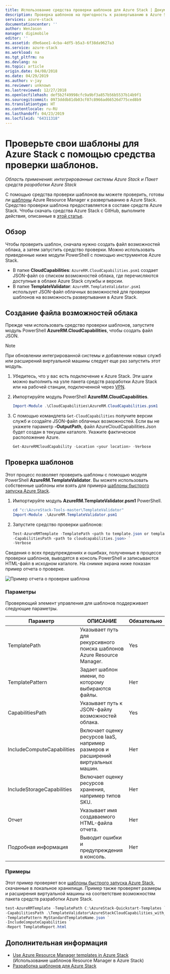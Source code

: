 ```yaml
---
title: Использование средства проверки шаблонов для Azure Stack | Документация Майкрософт
description: Проверка шаблонов на пригодность к развертыванию в Azure Stack
services: azure-stack
documentationcenter: ''
author: WenJason
manager: digimobile
editor: ''
ms.assetid: d9e6aee1-4cba-4df5-b5a3-6f38da9627a3
ms.service: azure-stack
ms.workload: na
ms.tgt_pltfrm: na
ms.devlang: na
ms.topic: article
origin.date: 04/08/2018
ms.date: 04/29/2019
ms.author: v-jay
ms.reviewer: unknown
ms.lastreviewed: 12/27/2018
ms.openlocfilehash: def5b2f49998cfc9a9bf3a857b56b5537b14b9f1
ms.sourcegitcommit: 0973dddb81db03cf07c8966ad66526d775ced8b9
ms.translationtype: HT
ms.contentlocale: ru-RU
ms.lasthandoff: 04/23/2019
ms.locfileid: "64311318"
---
```

# <a name="check-your-templates-for-azure-stack-with-the-template-validation-tool"></a>Проверьте свои шаблоны для Azure Stack с помощью средства проверки шаблонов.

*Область применения: интегрированные системы Azure Stack и Пакет средств разработки Azure Stack*

С помощью средства проверки шаблонов вы можете проверить, готовы ли [шаблоны](azure-stack-arm-templates.md) Azure Resource Manager к развертыванию в Azure Stack. Средство проверки шаблона предоставляется в составе средств Azure Stack. Чтобы скачать средства Azure Stack с GitHub, выполните действия, описанные в [этой статье](../operator/azure-stack-powershell-download.md).

## <a name="overview"></a>Обзор

Чтобы проверить шаблон, сначала нужно создать файл возможностей облака, а затем запустить средство проверки. Можно использовать приведенные ниже модули PowerShell с помощью инструментов Azure Stack.

- В папке **CloudCapabilities**: `AzureRM.CloudCapabilities.psm1` создает JSON-файл со списком возможностей облака, где перечисляются доступные в облаке Azure Stack службы и версии.
- В папке **TemplateValidator**: `AzureRM.TemplateValidator.psm1` использует JSON-файл облачных возможностей для проверки шаблонов на возможность развертывания в Azure Stack.

## <a name="build-the-cloud-capabilities-file"></a>Создание файла возможностей облака

Прежде чем использовать средство проверки шаблонов, запустите модуль PowerShell **AzureRM.CloudCapabilities**, чтобы создать файл JSON.

>[!NOTE]
> При обновлении интегрированной системы и добавлении новых служб или расширений виртуальной машины следует еще раз запустить этот модуль.

1. Убедитесь, что у вас есть подключение к Azure Stack. Эти шаги можно выполнить на узле пакета средств разработки Azure Stack или на рабочей станции, подключенной через [VPN](../asdk/asdk-connect.md#connect-to-azure-stack-using-vpn).
2. Импортируйте модуль PowerShell **AzureRM.CloudCapabilities**.

    ```powershell
    Import-Module .\CloudCapabilities\AzureRM.CloudCapabilities.psm1
    ```

3. С помощью командлета `Get-CloudCapabilities` получите версии служб и создайте JSON-файл облачных возможностей. Если вы не укажете параметр **-OutputPath**, файл AzureCloudCapabilities.Json будет создан в текущем каталоге. Укажите фактическое расположение Azure.

    ```powershell
    Get-AzureRMCloudCapability -Location <your location> -Verbose
    ```

## <a name="validate-templates"></a>Проверка шаблонов

Этот процесс позволяет проверить шаблоны с помощью модуля PowerShell **AzureRM.TemplateValidator**. Вы можете использовать собственные шаблоны или взять для примера [шаблоны быстрого запуска Azure Stack](https://github.com/Azure/AzureStack-QuickStart-Templates).

1. Импортируйте модуль **AzureRM.TemplateValidator.psm1** PowerShell.

    ```powershell
    cd "c:\AzureStack-Tools-master\TemplateValidator"
    Import-Module .\AzureRM.TemplateValidator.psm1
    ```

2. Запустите средство проверки шаблонов:

    ```powershell
    Test-AzureRMTemplate -TemplatePath <path to template.json or template folder> `
    -CapabilitiesPath <path to cloudcapabilities.json> `
    -Verbose
    ```

Сведения о всех предупреждениях и ошибках, полученные в процессе проверки шаблонов, выводятся в консоль PowerShell и записываются HTML-файл в исходном каталоге. На снимке экрана ниже показан пример отчета о проверке.

![Пример отчета о проверке шаблона](./media/azure-stack-validate-templates/image1.png)

### <a name="parameters"></a>Параметры

Проверяющий элемент управления для шаблонов поддерживает следующие параметры.

| Параметр | ОПИСАНИЕ | Обязательно |
| ----- | -----| ----- |
| TemplatePath | Указывает путь для рекурсивного поиска шаблонов Azure Resource Manager. | Yes |
| TemplatePattern | Задает шаблон имени, по которому выбираются файлы. | Нет  |
| CapabilitiesPath | Указывает путь к JSON-файлу возможностей облака. | Yes |
| IncludeComputeCapabilities | Включает оценку ресурсов IaaS, например размеров и расширений виртуальных машин. | Нет  |
| IncludeStorageCapabilities | Включает оценку ресурсов хранения, например типов SKU. | Нет  |
| Отчет | Указывает имя создаваемого HTML-файла отчета. | Нет  |
| Подробная информация | Выводит ошибки и предупреждения в консоль. | Нет |

### <a name="examples"></a>Примеры

Этот пример проверяет все [шаблоны быстрого запуска Azure Stack](https://github.com/Azure/AzureStack-QuickStart-Templates), скачанные в локальное хранилище. Пример также проверяет размеры и расширения виртуальной машины на соответствие возможностям пакета средств разработки Azure Stack.

```powershell
test-AzureRMTemplate -TemplatePath C:\AzureStack-Quickstart-Templates `
-CapabilitiesPath .\TemplateValidator\AzureStackCloudCapabilities_with_AddOns_20170627.json `
-TemplatePattern MyStandardTemplateName.json `
-IncludeComputeCapabilities `
-Report TemplateReport.html
```

## <a name="next-steps"></a>Дополнительная информация

- [Use Azure Resource Manager templates in Azure Stack](azure-stack-arm-templates.md) (Использование шаблонов Resource Manager в Azure Stack)
- [Разработка шаблонов для Azure Stack](azure-stack-develop-templates.md)

<!-- Update_Description: wording update -->